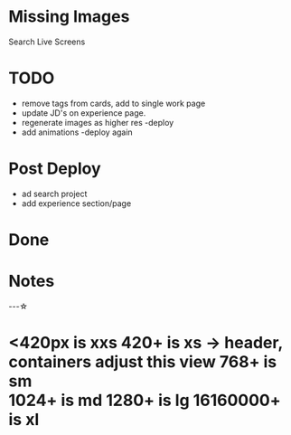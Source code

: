 
# Missing Images
Search Live Screens


# TODO

- remove tags from cards, add to single work page
- update JD's on experience page. 
- regenerate images as higher res
-deploy
- add animations
-deploy again

# Post Deploy
- ad search project
- add experience section/page





# Done


# Notes
---☆

<420px is xxs
420+ is xs  -> header, containers adjust this view
768+ is sm  
1024+ is md
1280+ is lg
16160000+ is xl
==============


